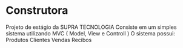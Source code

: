 # Construtora

Projeto de estágio da SUPRA TECNOLOGIA
Consiste em um simples sistema utilizando MVC ( Model, View e Controll )
O sistema possui:
  Produtos
  Clientes
  Vendas
  Recibos
  
